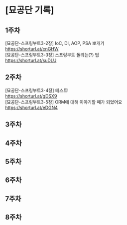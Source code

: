# [묘공단 기록]
## 1주차
[묘공단-스프링부트3-2장] IoC, DI, AOP, PSA 뽀개기<br>
https://shorturl.at/cnGHW<br>
[묘공단-스프링부트3-3장] 스프링부트 돌리는(?) 법<br>
https://shorturl.at/suDLU<br>
## 2주차
[묘공단-스프링부트3-4장] 테스트!<br>
https://shorturl.at/gDSX9<br>
[묘공단-스프링부트3-5장] ORM에 대해 이야기할 때가 되었어요<br>
https://shorturl.at/eDGN4<br>
## 3주차
## 4주차
## 5주차
## 6주차
## 7주차
## 8주차

